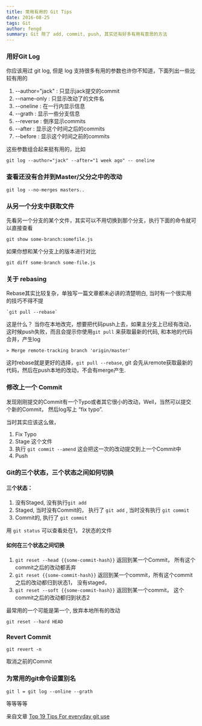 ```yaml
---
title: 常用有用的 Git Tips
date: 2016-08-25
tags: Git
author: fengd
summary: Git 除了 add, commit, push, 其实还有好多有用有意思的方法
---
```


### 用好Git Log

你应该用过 git log, 但是 log 支持很多有用的参数也许你不知道，下面列出一些比较有用的

1. --author="jack" : 只显示jack提交的commit
2. --name-only : 只显示改动了的文件名
3. --oneline : 在一行内显示信息
4. --grath : 显示一些分支信息
5. --reverse : 倒序显示commits
6. --after : 显示这个时间之后的commits
7. --before : 显示这个时间之前的commits

这些参数组合起来挺有用的，比如

	git log --author="jack" --after="1 week ago" -- oneline

### 查看还没有合并到Master/父分之中的改动

	git log --no-merges masters..

### 从另一个分支中获取文件

先看另一个分支的某个文件，其实可以不用切换到那个分支，执行下面的命令就可以直接查看

	git show some-branch:somefile.js

如果你想和某个分支上的版本进行对比

	git diff some-branch some-file.js

### 关于 rebasing

Rebase其实比较复杂，单独写一篇文章都未必讲的清楚明白, 当时有一个很实用的技巧不得不提

	`git pull --rebase`

这是什么？
当你在本地改完，想要把代码push上去，如果主分支上已经有改动，这时候push失败，而且会提示你使用`git pull` 来获取最新的代码, 和本地的代码合并，产生log

 	> Merge remote-tracking branch 'origin/master'

这时rebase就是更好的选择，`git pull --rebase`, git 会先从remote获取最新的代码，然后在push本地的改动，不会有merge产生.

### 修改上一个 Commit

发现刚刚提交的Commit有一个Typo或者其它很小的改动，Well，当然可以提交个新的Commit， 然后log写上 “fix typo”.

当时其实应该这么做，

1. Fix Typo
2. Stage 这个文件
3. 执行 `git commit --amend` 这会把这一次的改动提交到上一个Commit中
4. Push

### Git的三个状态，三个状态之间如何切换

#### 三个状态：

1. 没有Staged, 没有执行`git add`
2. Staged, 当时没有Commit的， 执行了 `git add` , 当时没有执行 `git commit`
3. Commit的, 执行了 `git commit`

用 `git status` 可以查看处在1， 2状态的文件

#### 如何在三个状态之间切换

1. `git reset --head {{some-commit-hash}}` 返回到某一个Commit， 所有这个commit之后的改动都丢弃
2. `git reset {{some-commit-hash}}` 返回到某一个commit，所有这个commit之后的改动都归到状态1， 没有staged，
3. `git reset --soft {{some-commit-hash}}` 返回到某一个commit， 这个commit之后的改动都归到状态2


最常用的一个可能是第一个, 放弃本地所有的改动

	git reset --hard HEAD

### Revert Commit

	git revert -n

取消之前的Commit

### 为常用的git命令设置别名

	git l = git log --online --grath

等等等等

来自文章 [Top 19 Tips For everyday git use](http://www.alexkras.com/19-git-tips-for-everyday-use/)
